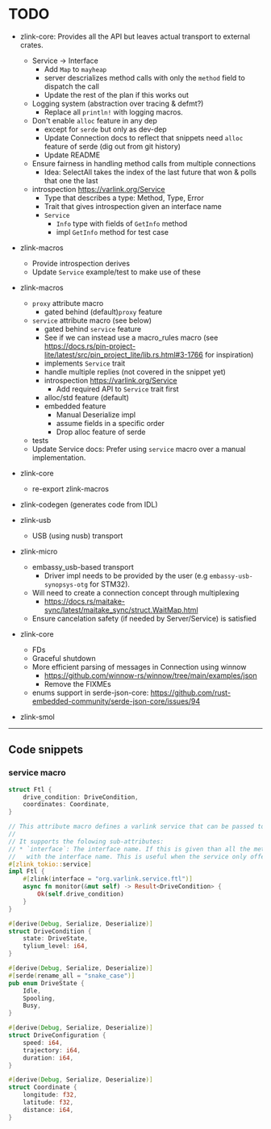 # TODO

* zlink-core: Provides all the API but leaves actual transport to external crates.
  * Service -> Interface
    * Add `Map` to `mayheap`
    * server descrializes method calls with only the `method` field to dispatch the call
    * Update the rest of the plan if this works out
  * Logging system (abstraction over tracing & defmt?)
    * Replace all `println!` with logging macros.
  * Don't enable `alloc` feature in any dep
    * except for `serde` but only as dev-dep
    * Update Connection docs to reflect that snippets need `alloc` feature of serde (dig out from git history)
    * Update README
  * Ensure fairness in handling method calls from multiple connections
    * Idea: SelectAll takes the index of the last future that won & polls that one the last
  * introspection <https://varlink.org/Service>
    * Type that describes a type: Method, Type, Error
    * Trait that gives introspection given an interface name
    * `Service`
      * `Info` type with fields of `GetInfo` method
      * impl `GetInfo` method for test case
* zlink-macros
  * Provide introspection derives
  * Update `Service` example/test to make use of these
* zlink-macros
  * `proxy` attribute macro
    * gated behind (default)`proxy` feature
  * `service` attribute macro (see below)
    * gated behind `service` feature
    * See if we can instead use a macro_rules macro (see <https://docs.rs/pin-project-lite/latest/src/pin_project_lite/lib.rs.html#3-1766> for inspiration)
    * implements `Service` trait
    * handle multiple replies (not covered in the snippet yet)
    * introspection <https://varlink.org/Service>
      * Add required API to `Service` trait first
    * alloc/std feature (default)
    * embedded feature
      * Manual Deserialize impl
      * assume fields in a specific order
      * Drop alloc feature of serde
  * tests
  * Update Service docs: Prefer using `service` macro over a manual implementation.
* zlink-core
  * re-export zlink-macros
* zlink-codegen (generates code from IDL)
* zlink-usb
  * USB (using nusb) transport
* zlink-micro
  * embassy_usb-based transport
    * Driver impl needs to be provided by the user (e.g `embassy-usb-synopsys-otg` for STM32).
  * Will need to create a connection concept through multiplexing
    * <https://docs.rs/maitake-sync/latest/maitake_sync/struct.WaitMap.html>
  * Ensure cancelation safety (if needed by Server/Service) is satisfied

* zlink-core
  * FDs
  * Graceful shutdown
  * More efficient parsing of messages in Connection using winnow
    * <https://github.com/winnow-rs/winnow/tree/main/examples/json>
    * Remove the FIXMEs
  * enums support in serde-json-core: <https://github.com/rust-embedded-community/serde-json-core/issues/94>
* zlink-smol

---------------------------------------

## Code snippets

### service macro

```rust
struct Ftl {
    drive_condition: DriveCondition,
    coordinates: Coordinate,
}

// This attribute macro defines a varlink service that can be passed to `Server::run`.
//
// It supports the folowing sub-attributes:
// * `interface`: The interface name. If this is given than all the methods will be prefixed
//   with the interface name. This is useful when the service only offers a single interface.
#[zlink_tokio::service]
impl Ftl {
    #[zlink(interface = "org.varlink.service.ftl")]
    async fn monitor(&mut self) -> Result<DriveCondition> {
        Ok(self.drive_condition)
    }
}

#[derive(Debug, Serialize, Deserialize)]
struct DriveCondition {
    state: DriveState,
    tylium_level: i64,
}

#[derive(Debug, Serialize, Deserialize)]
#[serde(rename_all = "snake_case")]
pub enum DriveState {
    Idle,
    Spooling,
    Busy,
}

#[derive(Debug, Serialize, Deserialize)]
struct DriveConfiguration {
    speed: i64,
    trajectory: i64,
    duration: i64,
}

#[derive(Debug, Serialize, Deserialize)]
struct Coordinate {
    longitude: f32,
    latitude: f32,
    distance: i64,
}
```
